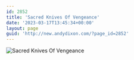 ```yaml
---
id: 2852
title: 'Sacred Knives Of Vengeance'
date: '2023-03-17T13:45:34+00:00'
layout: page
guid: 'http://new.andydixon.com/?page_id=2852'
---
```


![Sacred Knives Of Vengeance](https://i0.wp.com/assets.g8x2.ldn.idrivee2-23.com/posters/Sacred%20Knives%20Of%20Vengeance%2001.jpg?w=1200&ssl=1 "Sacred Knives Of Vengeance")